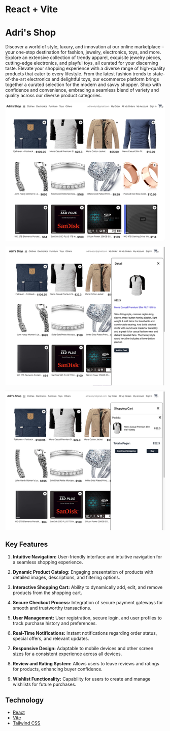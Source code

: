 # React + Vite
# Adri's Shop


Discover a world of style, luxury, and innovation at our online marketplace – your one-stop destination for fashion, jewelry, electronics, toys, and more. Explore an extensive collection of trendy apparel, exquisite jewelry pieces, cutting-edge electronics, and playful toys, all curated for your discerning taste. Elevate your shopping experience with a diverse range of high-quality products that cater to every lifestyle. From the latest fashion trends to state-of-the-art electronics and delightful toys, our ecommerce platform brings together a curated selection for the modern and savvy shopper. Shop with confidence and convenience, embracing a seamless blend of variety and quality across our diverse product categories.


![HomePage](https://raw.githubusercontent.com/Adri-ESM/react-vite-tailwind/76ffd4fde5965efa981b3df0686336aac50b4546/imagen1.png)

![Product Detail](https://raw.githubusercontent.com/Adri-ESM/react-vite-tailwind/76ffd4fde5965efa981b3df0686336aac50b4546/imagen2.png)

![Shopping Cart](https://raw.githubusercontent.com/Adri-ESM/react-vite-tailwind/76ffd4fde5965efa981b3df0686336aac50b4546/imagen3.png)


## Key Features
1. **Intuitive Navigation:** User-friendly interface and intuitive navigation for a seamless shopping experience.

2. **Dynamic Product Catalog:** Engaging presentation of products with detailed images, descriptions, and filtering options.

3. **Interactive Shopping Cart:** Ability to dynamically add, edit, and remove products from the shopping cart.

4. **Secure Checkout Process:** Integration of secure payment gateways for smooth and trustworthy transactions.

5. **User Management:** User registration, secure login, and user profiles to track purchase history and preferences.

6. **Real-Time Notifications:** Instant notifications regarding order status, special offers, and relevant updates.

7. **Responsive Design:** Adaptable to mobile devices and other screen sizes for a consistent experience across all devices.

8. **Review and Rating System:** Allows users to leave reviews and ratings for products, enhancing buyer confidence.

9. **Wishlist Functionality:** Capability for users to create and manage wishlists for future purchases.

## Technology

- [React](https://reactjs.org/)
- [Vite](https://vitejs.dev/)
- [Tailwind CSS](https://tailwindcss.com/)